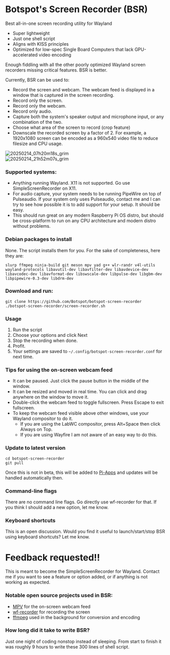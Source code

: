# Botspot's Screen Recorder (BSR)
Best all-in-one screen recording utility for Wayland
- Super lightweight
- Just one shell script
- Aligns with KISS principles
- Optimized for low-spec Single Board Computers that lack GPU-accelerated video encoding

Enough fiddling with all the other poorly optimized Wayland screen recorders missing critical features. BSR is better.  

Currently, BSR can be used to:
- Record the screen and webcam. The webcam feed is displayed in a window that is captured in the screen recording.
- Record only the screen.
- Record only the webcam.
- Record only audio.
- Capture both the system's speaker output and microphone input, or any combination of the two.
- Choose what area of the screen to record (crop feature)
- Downscale the recorded screen by a factor of 2. For example, a 1920x1080 screen can be encoded as a 960x540 video file to reduce filesize and CPU usage.

![20250214_07h20m18s_grim](https://github.com/user-attachments/assets/13bd37ee-caf4-41cd-b6da-44ac329c73e6)  
![20250214_21h52m07s_grim](https://github.com/user-attachments/assets/2a4be825-a981-4a59-883c-47c6dc4bfe16)

### Supported systems:
- Anything running Wayland. X11 is not supported. Go use SimpleScreenRecorder on X11.
- For audio capture, your system needs to be running PipeWire on top of Pulseaudio. If your system only uses Pulseaudio, contact me and I can try to see how possible it is to add support for your setup. It should be easy.
- This should run great on any modern Raspberry Pi OS distro, but should be cross-platform to run on any CPU architecture and modern distro without problems.

### Debian packages to install
None. The script installs them for you. For the sake of completeness, here they are:
```
slurp ffmpeg ninja-build git meson mpv yad g++ wlr-randr v4l-utils wayland-protocols libavutil-dev libavfilter-dev libavdevice-dev libavcodec-dev libavformat-dev libswscale-dev libpulse-dev libgbm-dev libpipewire-0.3-dev libdrm-dev
```
### Download and run:
```
git clone https://github.com/Botspot/botspot-screen-recorder
./botspot-screen-recorder/screen-recorder.sh
```

### Usage
1. Run the script
2. Choose your options and click Next
3. Stop the recording when done.
4. Profit.
5. Your settings are saved to `~/.config/botspot-screen-recorder.conf` for next time.

### Tips for using the on-screen webcam feed
- It can be paused. Just click the pause button in the middle of the window.
- It can be resized and moved in real time. You can click and drag anywhere on the window to move it.
- Double-click the webcam feed to toggle fullscreen. Press Escape to exit fullscreen.
- To keep the webcam feed visible above other windows, use your Wayland compositor to do it.
  - If you are using the LabWC compositor, press Alt+Space then click Always on Top.
  - If you are using Wayfire I am not aware of an easy way to do this.

### Update to latest version
```
cd botspot-screen-recorder
git pull
```
Once this is not in beta, this will be added to [Pi-Apps](https://github.com/Botspot/pi-apps) and updates will be handled automatically then.

### Command-line flags
There are no command line flags. Go directly use wf-recorder for that. If you think I should add a new option, let me know.

### Keyboard shortcuts
This is an open discussion. Would you find it useful to launch/start/stop BSR using keyboard shortcuts? Let me know.

# Feedback requested!!
This is meant to become the SimpleScreenRecorder for Wayland. Contact me if you want to see a feature or option added, or if anything is not working as expected.

### Notable open source projects used in BSR:
- [MPV](https://github.com/mpv-player/mpv) for the on-screen webcam feed
- [wf-recorder](https://github.com/ammen99/wf-recorder) for recording the screen
- [ffmpeg](https://ffmpeg.org/) used in the background for conversion and encoding

### How long did it take to write BSR?
Just one night of coding nonstop instead of sleeping. From start to finish it was roughly 9 hours to write these 300 lines of shell script.
